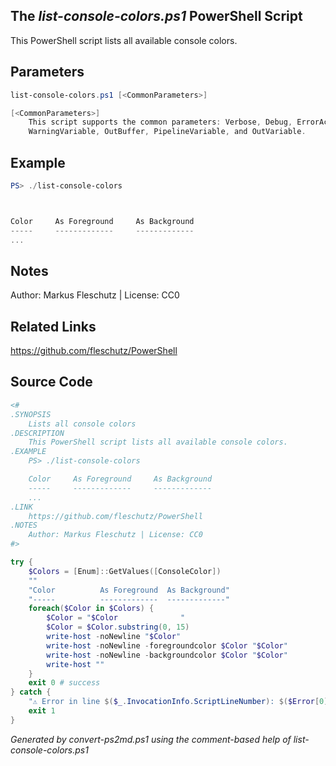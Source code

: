 ## The *list-console-colors.ps1* PowerShell Script

This PowerShell script lists all available console colors.

## Parameters
```powershell
list-console-colors.ps1 [<CommonParameters>]

[<CommonParameters>]
    This script supports the common parameters: Verbose, Debug, ErrorAction, ErrorVariable, WarningAction, 
    WarningVariable, OutBuffer, PipelineVariable, and OutVariable.
```

## Example
```powershell
PS> ./list-console-colors



Color     As Foreground     As Background
-----     -------------     -------------
...

```

## Notes
Author: Markus Fleschutz | License: CC0

## Related Links
https://github.com/fleschutz/PowerShell

## Source Code
```powershell
<#
.SYNOPSIS
	Lists all console colors
.DESCRIPTION
	This PowerShell script lists all available console colors.
.EXAMPLE
	PS> ./list-console-colors

	Color     As Foreground     As Background
	-----     -------------     -------------
	...
.LINK
	https://github.com/fleschutz/PowerShell
.NOTES
	Author: Markus Fleschutz | License: CC0
#>

try {
	$Colors = [Enum]::GetValues([ConsoleColor])
	""
	"Color          As Foreground  As Background"
	"-----          -------------  -------------"
	foreach($Color in $Colors) {
		$Color = "$Color              "
		$Color = $Color.substring(0, 15)
		write-host -noNewline "$Color"
		write-host -noNewline -foregroundcolor $Color "$Color"
		write-host -noNewline -backgroundcolor $Color "$Color"
		write-host ""
	}
	exit 0 # success
} catch {
	"⚠️ Error in line $($_.InvocationInfo.ScriptLineNumber): $($Error[0])"
	exit 1
}
```

*Generated by convert-ps2md.ps1 using the comment-based help of list-console-colors.ps1*
